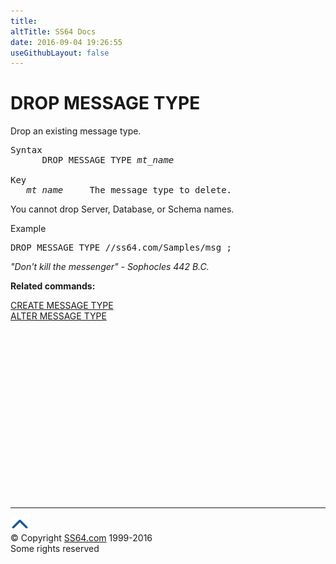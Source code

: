 ```yaml
---
title:
altTitle: SS64 Docs
date: 2016-09-04 19:26:55
useGithubLayout: false
---
```

<!-- #BeginLibraryItem "/Library/head_sql.lbi" --><!-- #EndLibraryItem --><h1>DROP MESSAGE TYPE</h1>
<p>Drop an existing message type.</p>
<pre>Syntax
      DROP MESSAGE TYPE <i>mt_name
</i>
Key<i>
   mt_name</i>     The message type to delete.</pre> 
<p>  You cannot drop Server, Database, or Schema names.</p>
<p>Example</p>
<pre>DROP MESSAGE TYPE //ss64.com/Samples/msg ;</pre>
<p class="quote"><i>"Don't kill the messenger" - Sophocles 442 B.C.</i></p>
<p><b>Related commands:</b></p>
<p>  <a href="messagetype_c.html">CREATE MESSAGE TYPE</a><br>
  <a href="messagetype_a.html">ALTER MESSAGE TYPE</a><br>
  <br>
</p><!-- #BeginLibraryItem "/Library/foot_sql.lbi" --><p><script async="" src="//pagead2.googlesyndication.com/pagead/js/adsbygoogle.js"></script>
<!-- ss64-sql -->
<ins class="adsbygoogle" style="display:inline-block;width:300px;height:250px" data-ad-client="ca-pub-6140977852749469" data-ad-slot="6953563613"></ins>
<script>
(adsbygoogle = window.adsbygoogle || []).push({});
</script></p>
<hr>
<div id="bl" class="footer"><a href="#"><img src="../images/top.png" width="30" height="22" alt="Back to the Top"></a></div>
<div id="br" class="footer, tagline">© Copyright <a href="http://ss64.com/">SS64.com</a> 1999-2016<br>
Some rights reserved</div><!-- #EndLibraryItem -->

